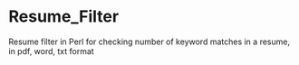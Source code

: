 # Resume_Filter
Resume filter in Perl for checking number of keyword matches in a resume, in pdf, word, txt format
